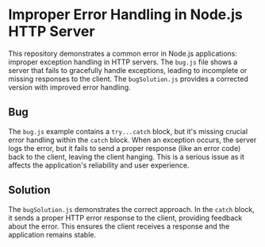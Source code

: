 # Improper Error Handling in Node.js HTTP Server

This repository demonstrates a common error in Node.js applications: improper exception handling in HTTP servers. The `bug.js` file shows a server that fails to gracefully handle exceptions, leading to incomplete or missing responses to the client. The `bugSolution.js` provides a corrected version with improved error handling.

## Bug
The `bug.js` example contains a `try...catch` block, but it's missing crucial error handling within the `catch` block.  When an exception occurs, the server logs the error, but it fails to send a proper response (like an error code) back to the client, leaving the client hanging.  This is a serious issue as it affects the application's reliability and user experience.

## Solution
The `bugSolution.js` demonstrates the correct approach.  In the `catch` block, it sends a proper HTTP error response to the client, providing feedback about the error. This ensures the client receives a response and the application remains stable.